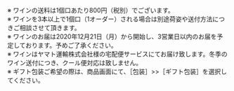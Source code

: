 ※ ワインの送料は1個口あたり800円（税別）でございます。  
※ ワインを3本以上で1個口（1オーダー）される場合は別途荷姿や送付方法につきご相談させて頂きます。  
※ ワインのお届は2020年12月21日（月）から開始し、3営業日以内のお届を予定しております。予めご了承ください。  
※ ワインはヤマト運輸株式会社様の宅配便サービスにてお届け致します。冬季のワイン送付につき、クール便対応は致しません。  
※ ギフト包装ご希望の際は、商品画面にて、［包装］>>［ギフト包装］を選択してください。
